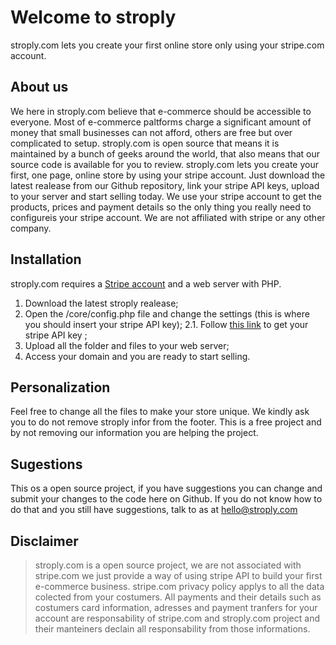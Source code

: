 # Welcome to stroply

stroply.com lets you create your first online store only using your stripe.com account.

## About us

We here in stroply.com believe that e-commerce should be accessible to everyone. Most of e-commerce paltforms charge a significant amount of money that small businesses can not afford, others are free but over complicated to setup. stroply.com is open source that means it is maintained by a bunch of geeks around the world, that also means that our source code is available for you to review. stroply.com lets you create your first, one page, online store by using your stripe account. Just download the latest realease from our Github repository, link your stripe API keys, upload to your server and start selling today. We use your stripe account to get the products, prices and payment details so the only thing you really need to configureis your stripe account. We are not affiliated with stripe or any other company. 

## Installation

stroply.com requires a [Stripe account](https://stripe.com/) and a web server with PHP.

1. Download the latest stroply realease;
2. Open the /core/config.php file and change the settings (this is where you should insert your stripe API key);
2.1. Follow [this link](https://dashboard.stripe.com/apikeys) to get your stripe API key ;
3. Upload all the folder and files to your web server;
4. Access your domain and you are ready to start selling.

## Personalization

Feel free to change all the files to make your store unique. We kindly ask you to do not remove stroply infor from the footer. This is a free project and by not removing our information you are helping the project.

## Sugestions

This os a open source project, if you have suggestions you can change and submit your changes to the code here on Github. If you do not know how to do that and you still have suggestions, talk to as at hello@stroply.com

## Disclaimer

> stroply.com is a open source project, we are not associated with stripe.com we just provide a way of using stripe API to build your first e-commerce business. stripe.com privacy policy applys to all the data colected from your costumers. All payments and their details such as costumers card information, adresses and payment tranfers for your account are responsability of stripe.com and stroply.com project and their manteiners declain all responsability from those informations.
